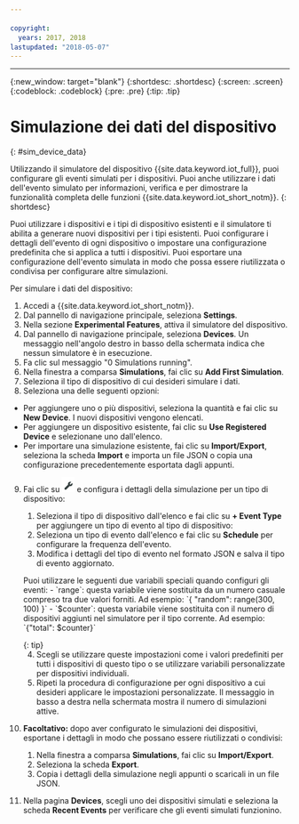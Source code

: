 ```yaml
---

copyright:
  years: 2017, 2018
lastupdated: "2018-05-07"
---
```


---

{:new_window: target="blank"}
{:shortdesc: .shortdesc}
{:screen: .screen}
{:codeblock: .codeblock}
{:pre: .pre}
{:tip: .tip}


# Simulazione dei dati del dispositivo 
{: #sim_device_data}

Utilizzando il simulatore del dispositivo {{site.data.keyword.iot_full}}, puoi configurare gli eventi simulati per i dispositivi. Puoi anche utilizzare i dati dell'evento simulato per informazioni, verifica e per dimostrare la funzionalità completa delle funzioni {{site.data.keyword.iot_short_notm}}.
{: shortdesc}

Puoi utilizzare i dispositivi e i tipi di dispositivo esistenti e il simulatore ti abilita a generare nuovi dispositivi per i tipi esistenti. Puoi configurare i dettagli dell'evento di ogni dispositivo o impostare una configurazione predefinita che si applica a tutti i dispositivi. Puoi esportare una configurazione dell'evento simulata in modo che possa essere riutilizzata o condivisa per configurare altre simulazioni.

Per simulare i dati del dispositivo: 

1. Accedi a {{site.data.keyword.iot_short_notm}}.
2. Dal pannello di navigazione principale, seleziona **Settings**.
3. Nella sezione **Experimental Features**, attiva il simulatore del dispositivo.
4. Dal pannello di navigazione principale, seleziona **Devices**. Un messaggio nell'angolo destro in basso della schermata indica che nessun simulatore è in esecuzione.
5. Fa clic sul messaggio "0 Simulations running".
6. Nella finestra a comparsa **Simulations**, fai clic su **Add First Simulation**.
7. Seleziona il tipo di dispositivo di cui desideri simulare i dati.
8. Seleziona una delle seguenti opzioni:
  - Per aggiungere uno o più dispositivi, seleziona la quantità e fai clic su **New Device**. I nuovi dispositivi vengono elencati.
  - Per aggiungere un dispositivo esistente, fai clic su **Use Registered Device** e selezionane uno dall'elenco.
  - Per importare una simulazione esistente, fai clic su **Import/Export**, seleziona la scheda **Import** e importa un file JSON o copia una configurazione precedentemente esportata dagli appunti.
9. Fai clic su ![Settings icon](images/settings_icon.png) e configura i dettagli della simulazione per un tipo di dispositivo:
   1. Seleziona il tipo di dispositivo dall'elenco e fai clic su **+ Event Type** per aggiungere un tipo di evento al tipo di dispositivo:
   2. Seleziona un tipo di evento dall'elenco e fai clic su **Schedule** per configurare la frequenza dell'evento.
   3. Modifica i dettagli del tipo di evento nel formato JSON e salva il tipo di evento aggiornato.
   
   <p> Puoi utilizzare le seguenti due variabili speciali quando configuri gli eventi:  
        - `range`:  questa variabile viene sostituita da un numero casuale compreso tra due valori forniti. Ad esempio: `{ "random": range(300, 100) }`  
        - `$counter`: questa variabile viene sostituita con il numero di dispositivi aggiunti nel simulatore per il tipo corrente. Ad esempio: `{"total": $counter}`</p>
   {: tip}
   
   4. Scegli se utilizzare queste impostazioni come i valori predefiniti per tutti i dispositivi di questo tipo o se utilizzare variabili personalizzate per dispositivi individuali. 
   5. Ripeti la procedura di configurazione per ogni dispositivo a cui desideri applicare le impostazioni personalizzate. Il messaggio in basso a destra nella schermata mostra il numero di simulazioni attive.
10. **Facoltativo:** dopo aver configurato le simulazioni dei dispositivi, esportane i dettagli in modo che possano essere riutilizzati o condivisi:
    1. Nella finestra a comparsa **Simulations**, fai clic su **Import/Export**.
    2. Seleziona la scheda **Export**.
    3. Copia i dettagli della simulazione negli appunti o scaricali in un file JSON.
11. Nella pagina **Devices**, scegli uno dei dispositivi simulati e seleziona la scheda **Recent Events** per verificare che gli eventi simulati funzionino.
